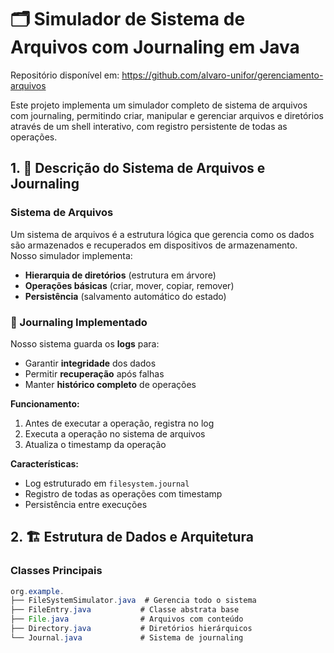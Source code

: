 # 🗂️ Simulador de Sistema de Arquivos com Journaling em Java

Repositório disponível em: https://github.com/alvaro-unifor/gerenciamento-arquivos

Este projeto implementa um simulador completo de sistema de arquivos com journaling, permitindo criar, manipular e gerenciar arquivos e diretórios através de um shell interativo, com registro persistente de todas as operações.

## 1. 📂 Descrição do Sistema de Arquivos e Journaling

### Sistema de Arquivos
Um sistema de arquivos é a estrutura lógica que gerencia como os dados são armazenados e recuperados em dispositivos de armazenamento. Nosso simulador implementa:

- **Hierarquia de diretórios** (estrutura em árvore)
- **Operações básicas** (criar, mover, copiar, remover)
- **Persistência** (salvamento automático do estado)

### 🧾 Journaling Implementado
Nosso sistema guarda os **logs** para:

- Garantir **integridade** dos dados
- Permitir **recuperação** após falhas
- Manter **histórico completo** de operações

**Funcionamento:**
1. Antes de executar a operação, registra no log
2. Executa a operação no sistema de arquivos
3. Atualiza o timestamp da operação

**Características:**
- Log estruturado em `filesystem.journal`
- Registro de todas as operações com timestamp
- Persistência entre execuções

## 2. 🏗️ Estrutura de Dados e Arquitetura

### Classes Principais
```java
org.example.
├── FileSystemSimulator.java  # Gerencia todo o sistema
├── FileEntry.java           # Classe abstrata base
├── File.java                # Arquivos com conteúdo
├── Directory.java           # Diretórios hierárquicos
└── Journal.java             # Sistema de journaling

